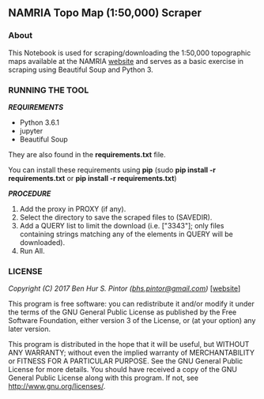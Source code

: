 ## NAMRIA Topo Map (1:50,000) Scraper

### About
This Notebook is used for scraping/downloading the 1:50,000 topographic maps available at the NAMRIA [website]("http://www.namria.gov.ph/download.php") and serves as a basic exercise in scraping using Beautiful Soup and Python 3.

### RUNNING THE TOOL

_**REQUIREMENTS**_
* Python 3.6.1
* jupyter
* Beautiful Soup

They are also found in the **requirements.txt** file.

You can install these requirements using **pip** (sudo **pip install -r requirements.txt** or **pip install -r requirements.txt**)

_**PROCEDURE**_
1. Add the proxy in PROXY (if any).
2. Select the directory to save the scraped files to (SAVEDIR).
3. Add a QUERY list to limit the download (i.e. ["3343"]; only files containing strings matching any of the elements in QUERY will be downloaded).
4. Run All.

### LICENSE
_Copyright (C) 2017 Ben Hur S. Pintor (bhs.pintor@gmail.com)_ [[website]("https://benhur07b.github.io")]

This program is free software: you can redistribute it and/or modify it under the terms of the GNU General Public License as published by the Free Software Foundation, either version 3 of the License, or (at your option) any later version.

This program is distributed in the hope that it will be useful, but WITHOUT ANY WARRANTY; without even the implied warranty of MERCHANTABILITY or FITNESS FOR A PARTICULAR PURPOSE. See the GNU General Public License for more details.
You should have received a copy of the GNU General Public License along with this program. If not, see http://www.gnu.org/licenses/.